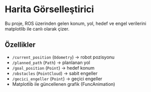 # Harita Görselleştirici

Bu proje, ROS üzerinden gelen konum, yol, hedef ve engel verilerini matplotlib ile canlı olarak çizer.

## Özellikler

- `/current_position` (`Odometry`) → robot pozisyonu  
- `/planned_path` (`Path`) → planlanan yol  
- `/goal_position` (`Point`) → hedef konum  
- `/obstacles` (`PointCloud`) → sabit engeller  
- `/gecici_engeller` (`Point`) → geçici engeller  
- Matplotlib ile güncellenen grafik (FuncAnimation)
